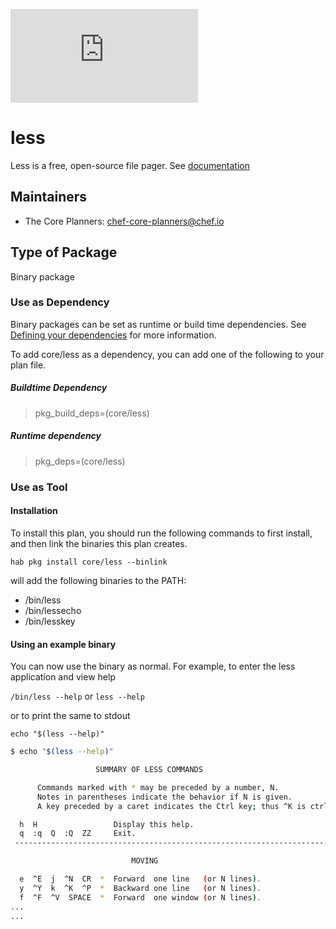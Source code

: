 [![Build Status](https://dev.azure.com/chefcorp-partnerengineering/Chef%20Base%20Plans/_apis/build/status/chef-base-plans.less?branchName=master)](https://dev.azure.com/chefcorp-partnerengineering/Chef%20Base%20Plans/_build/latest?definitionId=69&branchName=master)

# less

Less is a free, open-source file pager.  See [documentation](http://www.greenwoodsoftware.com/less/index.html)

## Maintainers

* The Core Planners: <chef-core-planners@chef.io>

## Type of Package

Binary package

### Use as Dependency

Binary packages can be set as runtime or build time dependencies. See [Defining your dependencies](https://www.habitat.sh/docs/developing-packages/developing-packages/#sts=Define%20Your%20Dependencies) for more information.

To add core/less as a dependency, you can add one of the following to your plan file.

##### Buildtime Dependency

> pkg_build_deps=(core/less)

##### Runtime dependency

> pkg_deps=(core/less)

### Use as Tool

#### Installation

To install this plan, you should run the following commands to first install, and then link the binaries this plan creates.

``hab pkg install core/less --binlink``

will add the following binaries to the PATH:

* /bin/less
* /bin/lessecho
* /bin/lesskey

#### Using an example binary

You can now use the binary as normal.  For example, to enter the less application and view help

``/bin/less --help`` or ``less --help``

or to print the same to stdout 

``echo "$(less --help)"``

```bash
$ echo "$(less --help)"

                   SUMMARY OF LESS COMMANDS

      Commands marked with * may be preceded by a number, N.
      Notes in parentheses indicate the behavior if N is given.
      A key preceded by a caret indicates the Ctrl key; thus ^K is ctrl-K.

  h  H                 Display this help.
  q  :q  Q  :Q  ZZ     Exit.
 ---------------------------------------------------------------------------

                           MOVING

  e  ^E  j  ^N  CR  *  Forward  one line   (or N lines).
  y  ^Y  k  ^K  ^P  *  Backward one line   (or N lines).
  f  ^F  ^V  SPACE  *  Forward  one window (or N lines).
...
...
```
